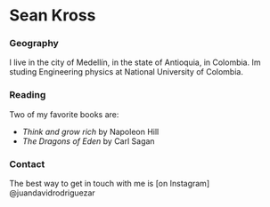 # Sean Kross

### Geography

I live in the city of Medellín, in the state of Antioquia, in Colombia.
Im studing Engineering physics at National University of Colombia.

### Reading

Two of my favorite books are:

- *Think and grow rich* by Napoleon Hill
- *The Dragons of Eden* by Carl Sagan

### Contact

The best way to get in touch with me is [on Instagram] @juandavidrodriguezar

